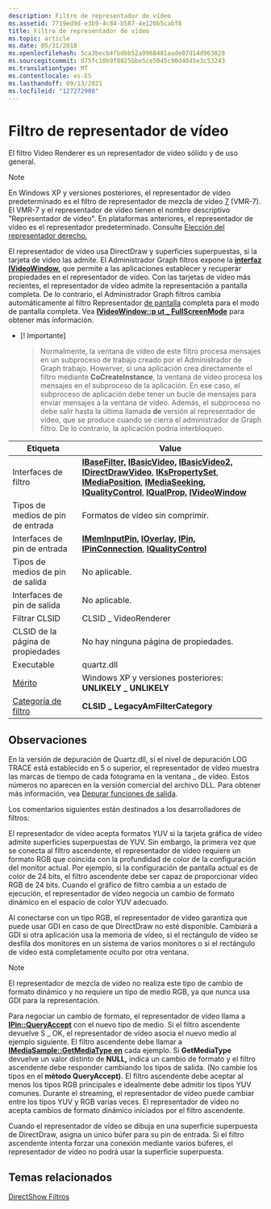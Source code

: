 ```yaml
---
description: Filtro de representador de vídeo
ms.assetid: 7719ed9d-e3b9-4c84-b587-4e120b5cabf8
title: Filtro de representador de vídeo
ms.topic: article
ms.date: 05/31/2018
ms.openlocfilehash: 5ca3becb4fbdbb52a9968481aade07d14d963828
ms.sourcegitcommit: d75fc10b9f0825bbe5ce5045c90d4045e3c53243
ms.translationtype: MT
ms.contentlocale: es-ES
ms.lasthandoff: 09/13/2021
ms.locfileid: "127272908"
---
```

# <a name="video-renderer-filter"></a>Filtro de representador de vídeo

El filtro Video Renderer es un representador de vídeo sólido y de uso general.

> [!Note]  
> En Windows XP y versiones posteriores, el representador de vídeo predeterminado es el filtro de representador de mezcla de vídeo [7](video-mixing-renderer-filter-7.md) (VMR-7). El VMR-7 y el representador de vídeo tienen el nombre descriptivo "Representador de vídeo". En plataformas anteriores, el representador de vídeo es el representador predeterminado. Consulte [Elección del representador derecho.](choosing-the-right-renderer.md)

 

El representador de vídeo usa DirectDraw y superficies superpuestas, si la tarjeta de vídeo las admite. El Administrador Graph filtros expone la [**interfaz IVideoWindow,**](/windows/desktop/api/Control/nn-control-ivideowindow) que permite a las aplicaciones establecer y recuperar propiedades en el representador de vídeo. Con las tarjetas de vídeo más recientes, el representador de vídeo admite la representación a pantalla completa. De lo contrario, el Administrador Graph filtros cambia automáticamente al filtro Representador [de pantalla](full-screen-renderer-filter.md) completa para el modo de pantalla completa. Vea [**IVideoWindow::p ut \_ FullScreenMode**](/windows/desktop/api/Control/nf-control-ivideowindow-put_fullscreenmode) para obtener más información.

-   \[! Importante\]  
    > Normalmente, la ventana de vídeo de este filtro procesa mensajes en un subproceso de trabajo creado por el Administrador de Graph trabajo. Howerver, si una aplicación crea directamente el filtro mediante **CoCreateInstance**, la ventana de vídeo procesa los mensajes en el subproceso de la aplicación. En ese caso, el subproceso de aplicación debe tener un bucle de mensajes para enviar mensajes a la ventana de vídeo. Además, el subproceso no debe salir hasta la última llamada **de** versión al representador de vídeo, que se produce cuando se cierra el administrador de Graph filtro. De lo contrario, la aplicación podría interbloqueo.

     



| Etiqueta | Value |
|------------------------------------------|----------------------------------------------------------------------------------------------------------------------------------------------------------------------------------------------------------------------------------------------------------------------------------------------------------------------------------------------------------------------------------------------------------|
| Interfaces de filtro                        | [**IBaseFilter,**](/windows/desktop/api/Strmif/nn-strmif-ibasefilter) [**IBasicVideo,**](/windows/desktop/api/Control/nn-control-ibasicvideo) [**IBasicVideo2,**](/windows/desktop/api/Control/nn-control-ibasicvideo2) [**IDirectDrawVideo**](/previous-versions/windows/desktop/api/Amvideo/nn-amvideo-idirectdrawvideo), [**IKsPropertySet**](ikspropertyset.md), [**IMediaPosition**](/windows/desktop/api/Control/nn-control-imediaposition), [**IMediaSeeking,**](/windows/desktop/api/Strmif/nn-strmif-imediaseeking) [**IQualityControl**](/windows/desktop/api/Strmif/nn-strmif-iqualitycontrol), [**IQualProp,**](/previous-versions/windows/desktop/api/Amvideo/nn-amvideo-iqualprop) [**IVideoWindow**](/windows/desktop/api/Control/nn-control-ivideowindow) |
| Tipos de medios de pin de entrada                    | Formatos de vídeo sin comprimir.                                                                                                                                                                                                                                                                                                                                                                              |
| Interfaces de pin de entrada                     | [**IMemInputPin,**](/windows/desktop/api/Strmif/nn-strmif-imeminputpin) [**IOverlay,**](/windows/desktop/api/Strmif/nn-strmif-ioverlay) [**IPin,**](/windows/desktop/api/Strmif/nn-strmif-ipin) [**IPinConnection**](/windows/desktop/api/Strmif/nn-strmif-ipinconnection), [**IQualityControl**](/windows/desktop/api/Strmif/nn-strmif-iqualitycontrol)                                                                                                                                                                                                                           |
| Tipos de medios de pin de salida                   | No aplicable.                                                                                                                                                                                                                                                                                                                                                                                          |
| Interfaces de pin de salida                    | No aplicable.                                                                                                                                                                                                                                                                                                                                                                                          |
| Filtrar CLSID                             | CLSID \_ VideoRenderer                                                                                                                                                                                                                                                                                                                                                                                     |
| CLSID de la página de propiedades                      | No hay ninguna página de propiedades.                                                                                                                                                                                                                                                                                                                                                                                        |
| Executable                               | quartz.dll                                                                                                                                                                                                                                                                                                                                                                                               |
| [Mérito](merit.md)                       | Windows XP y versiones posteriores: **UNLIKELY \_ UNLIKELY**                                                                                                                                                                                                                                                                                                                                                                |
| [Categoría de filtro](filter-categories.md) | **CLSID \_ LegacyAmFilterCategory**                                                                                                                                                                                                                                                                                                                                                                        |



 

## <a name="remarks"></a>Observaciones

En la versión de depuración de Quartz.dll, si el nivel de depuración LOG TRACE está establecido en 5 o superior, el representador de vídeo muestra las marcas de tiempo de cada fotograma en la ventana \_ de vídeo. Estos números no aparecen en la versión comercial del archivo DLL. Para obtener más información, vea [Depurar funciones de salida](debug-output-functions.md).

Los comentarios siguientes están destinados a los desarrolladores de filtros:

El representador de vídeo acepta formatos YUV si la tarjeta gráfica de vídeo admite superficies superpuestas de YUV. Sin embargo, la primera vez que se conecta al filtro ascendente, el representador de vídeo requiere un formato RGB que coincida con la profundidad de color de la configuración del monitor actual. Por ejemplo, si la configuración de pantalla actual es de color de 24 bits, el filtro ascendente debe ser capaz de proporcionar vídeo RGB de 24 bits. Cuando el gráfico de filtro cambia a un estado de ejecución, el representador de vídeo negocia un cambio de formato dinámico en el espacio de color YUV adecuado.

Al conectarse con un tipo RGB, el representador de vídeo garantiza que puede usar GDI en caso de que DirectDraw no esté disponible. Cambiará a GDI si otra aplicación usa la memoria de vídeo, si el rectángulo de vídeo se desfila dos monitores en un sistema de varios monitores o si el rectángulo de vídeo está completamente oculto por otra ventana.

> [!Note]  
> El representador de mezcla de vídeo no realiza este tipo de cambio de formato dinámico y no requiere un tipo de medio RGB, ya que nunca usa GDI para la representación.

 

Para negociar un cambio de formato, el representador de vídeo llama a [**IPin::QueryAccept**](/windows/desktop/api/Strmif/nf-strmif-ipin-queryaccept) con el nuevo tipo de medio. Si el filtro ascendente devuelve S \_ OK, el representador de vídeo asocia el nuevo medio al ejemplo siguiente. El filtro ascendente debe llamar a [**IMediaSample::GetMediaType en**](/windows/desktop/api/Strmif/nf-strmif-imediasample-getmediatype) cada ejemplo. Si **GetMediaType** devuelve un valor distinto de **NULL,** indica un cambio de formato y el filtro ascendente debe responder cambiando los tipos de salida. (No cambie los tipos en el **método QueryAccept).** El filtro ascendente debe aceptar al menos los tipos RGB principales e idealmente debe admitir los tipos YUV comunes. Durante el streaming, el representador de vídeo puede cambiar entre los tipos YUV y RGB varias veces. El representador de vídeo no acepta cambios de formato dinámico iniciados por el filtro ascendente.

Cuando el representador de vídeo se dibuja en una superficie superpuesta de DirectDraw, asigna un único búfer para su pin de entrada. Si el filtro ascendente intenta forzar una conexión mediante varios búferes, el representador de vídeo no podrá usar la superficie superpuesta.

## <a name="related-topics"></a>Temas relacionados

<dl> <dt>

[DirectShow Filtros](directshow-filters.md)
</dt> </dl>

 

 



